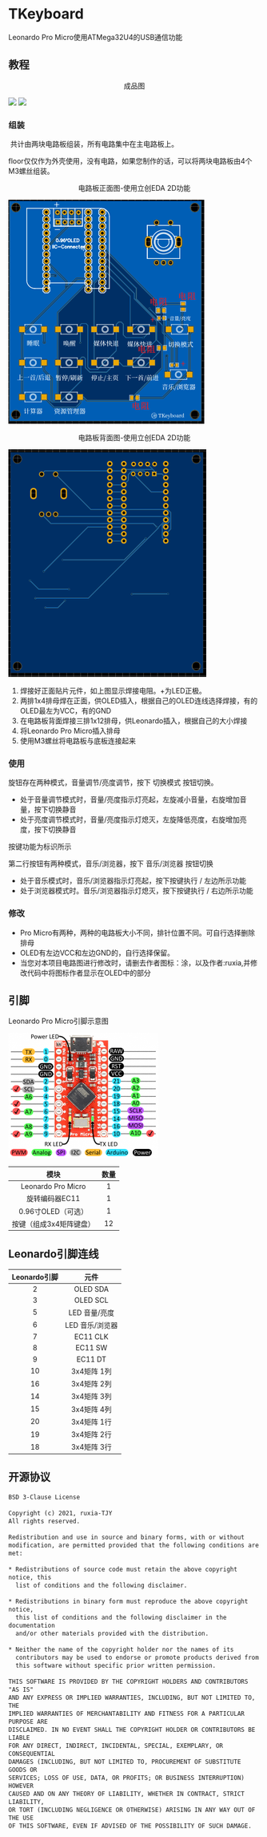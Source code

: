 

# TKeyboard

Leonardo Pro Micro使用ATMega32U4的USB通信功能

## 教程

<p style="text-align:center;">成品图</p>

![](./Preview/TKeyboard.jpg)
![](./Preview/TKeyboard2.jpg)


### 组装

​	共计由两块电路板组装，所有电路集中在主电路板上。

​	floor仅仅作为外壳使用，没有电路，如果您制作的话，可以将两块电路板由4个M3螺丝组装。




<p style="text-align:center;">电路板正面图-使用立创EDA 2D功能</p>

![](./Img/电路板_PreView.png)

<p style="text-align:center;">电路板背面图-使用立创EDA 2D功能</p>

![](./Img/电路板背面_PreView.png)

1. 焊接好正面贴片元件，如上图显示焊接电阻。+为LED正极。
2. 两排1x4排母焊在正面，供OLED插入，根据自己的OLED连线选择焊接，有的OLED最左为VCC，有的GND
3. 在电路板背面焊接三排1x12排母，供Leonardo插入，根据自己的大小焊接
6. 将Leonardo Pro Micro插入排母
7. 使用M3螺丝将电路板与底板连接起来



### 使用

旋钮存在两种模式，音量调节/亮度调节，按下 切换模式 按钮切换。

+ 处于音量调节模式时，音量/亮度指示灯亮起，左旋减小音量，右旋增加音量，按下切换静音
+ 处于亮度调节模式时，音量/亮度指示灯熄灭，左旋降低亮度，右旋增加亮度，按下切换静音

按键功能为标识所示

第二行按钮有两种模式，音乐/浏览器，按下 音乐/浏览器 按钮切换

+ 处于音乐模式时，音乐/浏览器指示灯亮起，按下按键执行 / 左边所示功能
+ 处于浏览器模式时。音乐/浏览器指示灯熄灭，按下按键执行 / 右边所示功能



### 修改

+ Pro Micro有两种，两种的电路板大小不同，排针位置不同。可自行选择删除排母
+ OLED有左边VCC和左边GND的，自行选择保留。
+ 当您对本项目电路图进行修改时，请删去作者图标：涂，以及作者:ruxia,并修改代码中将图标作者显示在OLED中的部分



## 引脚

Leonardo Pro Micro引脚示意图

<img src="./Img/Leonardo.png" style="zoom:50%;" />

| 模块                    | 数量 |
| :-----------------------: | :----: |
| Leonardo Pro Micro      | 1    |
| 旋转编码器EC11    | 1    |
| 0.96寸OLED（可选）          | 1    |
| 按键（组成3x4矩阵键盘） | 12   |



## Leonardo引脚连线

| Leonardo引脚 |      元件       |
| :----------: | :-------------: |
|      2       |    OLED SDA     |
|      3       |    OLED SCL     |
|      5       |  LED 音量/亮度  |
|      6       | LED 音乐/浏览器 |
|      7       |    EC11 CLK     |
|      8       |     EC11 SW     |
|      9       |     EC11 DT     |
|      10      |   3x4矩阵 1列   |
|      16      |   3x4矩阵 2列   |
|      14      |   3x4矩阵 3列   |
|      15      |   3x4矩阵 4列   |
|      20      |   3x4矩阵 1行   |
|      19      |   3x4矩阵 2行   |
|      18      |   3x4矩阵 3行   |



## 开源协议

```
BSD 3-Clause License

Copyright (c) 2021, ruxia-TJY
All rights reserved.

Redistribution and use in source and binary forms, with or without
modification, are permitted provided that the following conditions are met:

* Redistributions of source code must retain the above copyright notice, this
  list of conditions and the following disclaimer.

* Redistributions in binary form must reproduce the above copyright notice,
  this list of conditions and the following disclaimer in the documentation
  and/or other materials provided with the distribution.

* Neither the name of the copyright holder nor the names of its
  contributors may be used to endorse or promote products derived from
  this software without specific prior written permission.

THIS SOFTWARE IS PROVIDED BY THE COPYRIGHT HOLDERS AND CONTRIBUTORS "AS IS"
AND ANY EXPRESS OR IMPLIED WARRANTIES, INCLUDING, BUT NOT LIMITED TO, THE
IMPLIED WARRANTIES OF MERCHANTABILITY AND FITNESS FOR A PARTICULAR PURPOSE ARE
DISCLAIMED. IN NO EVENT SHALL THE COPYRIGHT HOLDER OR CONTRIBUTORS BE LIABLE
FOR ANY DIRECT, INDIRECT, INCIDENTAL, SPECIAL, EXEMPLARY, OR CONSEQUENTIAL
DAMAGES (INCLUDING, BUT NOT LIMITED TO, PROCUREMENT OF SUBSTITUTE GOODS OR
SERVICES; LOSS OF USE, DATA, OR PROFITS; OR BUSINESS INTERRUPTION) HOWEVER
CAUSED AND ON ANY THEORY OF LIABILITY, WHETHER IN CONTRACT, STRICT LIABILITY,
OR TORT (INCLUDING NEGLIGENCE OR OTHERWISE) ARISING IN ANY WAY OUT OF THE USE
OF THIS SOFTWARE, EVEN IF ADVISED OF THE POSSIBILITY OF SUCH DAMAGE.
```

